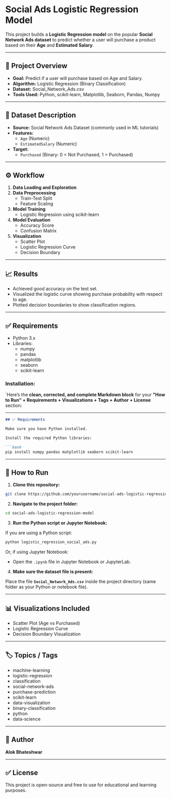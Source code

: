 # Social Ads Logistic Regression Model

This project builds a **Logistic Regression model** on the popular **Social Network Ads dataset** to predict whether a user will purchase a product based on their **Age** and **Estimated Salary**.

---

## 📌 Project Overview

- **Goal:** Predict if a user will purchase based on Age and Salary.
- **Algorithm:** Logistic Regression (Binary Classification)
- **Dataset:** Social_Network_Ads.csv
- **Tools Used:** Python, scikit-learn, Matplotlib, Seaborn, Pandas, Numpy

---

## 📂 Dataset Description

- **Source:** Social Network Ads Dataset (commonly used in ML tutorials)
- **Features:**
  - `Age` (Numeric)
  - `EstimatedSalary` (Numeric)
- **Target:**
  - `Purchased` (Binary: 0 = Not Purchased, 1 = Purchased)

---

## ⚙️ Workflow

1. **Data Loading and Exploration**
2. **Data Preprocessing**
   - Train-Test Split
   - Feature Scaling
3. **Model Training**
   - Logistic Regression using scikit-learn
4. **Model Evaluation**
   - Accuracy Score
   - Confusion Matrix
5. **Visualization**
   - Scatter Plot
   - Logistic Regression Curve
   - Decision Boundary

---

## 📈 Results

- Achieved good accuracy on the test set.
- Visualized the logistic curve showing purchase probability with respect to age.
- Plotted decision boundaries to show classification regions.

---

## ✅ Requirements

- Python 3.x
- Libraries:
  - numpy
  - pandas
  - matplotlib
  - seaborn
  - scikit-learn

### Installation:

`Here’s the **clean, corrected, and complete Markdown block** for your **"How to Run" + Requirements + Visualizations + Tags + Author + License** section:

---

````markdown
## ✅ Requirements

Make sure you have Python installed.

Install the required Python libraries:

```bash
pip install numpy pandas matplotlib seaborn scikit-learn
````

---

## 🚀 How to Run

1. **Clone this repository:**

```bash
git clone https://github.com/yourusername/social-ads-logistic-regression-model.git
```

2. **Navigate to the project folder:**

```bash
cd social-ads-logistic-regression-model
```

3. **Run the Python script or Jupyter Notebook:**

If you are using a Python script:

```bash
python logistic_regression_social_ads.py
```

Or, if using Jupyter Notebook:

* Open the `.ipynb` file in Jupyter Notebook or JupyterLab.

4. **Make sure the dataset file is present:**

Place the file **`Social_Network_Ads.csv`** inside the project directory (same folder as your Python or notebook file).

---

## 📊 Visualizations Included

* Scatter Plot (Age vs Purchased)
* Logistic Regression Curve
* Decision Boundary Visualization

---

## 🏷️ Topics / Tags

* machine-learning
* logistic-regression
* classification
* social-network-ads
* purchase-prediction
* scikit-learn
* data-visualization
* binary-classification
* python
* data-science

---

## 📌 Author

**Alok Bhateshwar**

---

## ✅ License

This project is open-source and free to use for educational and learning purposes.
